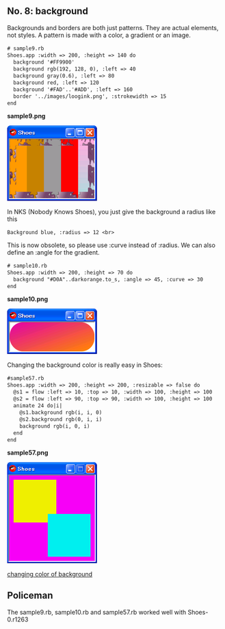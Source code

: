 No. 8: background
---------------

Backgrounds and borders are both just patterns. 
They are actual elements, not styles. 
A pattern is made with a color, a gradient or an image. 

	# sample9.rb
	Shoes.app :width => 200, :height => 140 do
	  background '#FF9900'
	  background rgb(192, 128, 0), :left => 40
	  background gray(0.6), :left => 80
	  background red, :left => 120
	  background '#FAD'..'#ADD', :left => 160
	  border '../images/loogink.png', :strokewidth => 15
	end

**sample9.png**

![sample9.png](http://github.com/ashbb/shoes_tutorial_html/raw/master/images/sample9.png)

In NKS (Nobody Knows Shoes), you just give the background a radius like this
	
	Background blue, :radius => 12 <br>

This is now obsolete, so please use :curve instead of :radius. We  can also define an :angle for the gradient. <br>

	# sample10.rb
	Shoes.app :width => 200, :height => 70 do
	  background "#D0A"..darkorange.to_s, :angle => 45, :curve => 30
	end

**sample10.png**

![sample10.png](http://github.com/ashbb/shoes_tutorial_html/raw/master/images/sample10.png)


Changing the background color is really easy in Shoes:

	#sample57.rb
	Shoes.app :width => 200, :height => 200, :resizable => false do
	  @s1 = flow :left => 10, :top => 10, :width => 100, :height => 100
	  @s2 = flow :left => 90, :top => 90, :width => 100, :height => 100
	  animate 24 do|i|
	    @s1.background rgb(i, i, 0)
	    @s2.background rgb(0, i, i)
	    background rgb(i, 0, i)
	  end
	end

**sample57.png**

![sample57.png](http://github.com/ashbb/shoes_tutorial_html/raw/master/images/sample57.png)

[changing color of background](http://www.mail-archive.com/shoes@code.whytheluckystiff.net/msg02727.html)


Policeman
---------

The sample9.rb, sample10.rb and sample57.rb worked well with Shoes-0.r1263
